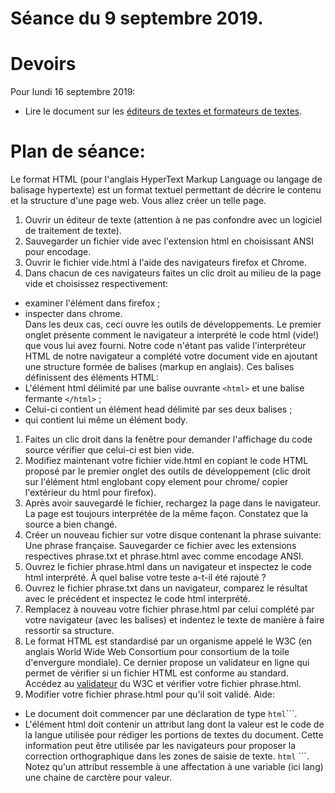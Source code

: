 # Séance du 9 septembre 2019.

# Devoirs

Pour lundi 16 septembre 2019:

* Lire le document sur les [éditeurs de textes et formateurs de textes](https://edisondelorgues.github.io/NSI/Docs/Editeurs.html).

# Plan de séance:

Le format HTML (pour l'anglais HyperText Markup Language ou langage de balisage hypertexte) est un format textuel permettant de décrire le contenu et la structure d'une page web. Vous allez créer un telle page.

1. Ouvrir un éditeur de texte (attention à ne pas confondre avec un logiciel de traitement de texte).
1. Sauvegarder un fichier vide avec l'extension html en choisissant ANSI pour encodage.
1. Ouvrir le fichier vide.html à l'aide des navigateurs firefox et Chrome.
1. Dans chacun de ces navigateurs faites un clic droit au milieu de la page vide et choisissez respectivement:
  * examiner l'élément dans firefox ;
  * inspecter dans chrome.<br />Dans les deux cas, ceci ouvre les outils de développements. Le premier onglet présente comment le navigateur a interprété le code html (vide!) que vous lui avez fourni. Notre code n'étant pas valide l'interpréteur HTML de notre navigateur a complété votre document vide en ajoutant une structure formée de balises (markup en anglais). Ces balises définissent des éléments HTML: 
  * L'élément html délimité par une balise ouvrante ```<html>``` et une balise fermante ```</html>``` ;
  * Celui-ci contient un élément head délimité par ses deux balises ;
  * qui contient lui même un élément body.
1. Faites un clic droit dans la fenêtre pour demander l'affichage du code source vérifier que celui-ci est bien vide. 
1. Modifiez maintenant votre fichier vide.html en copiant le code HTML proposé par le premier onglet des outils de développement (clic droit sur l'élément html englobant copy element pour chrome/ copier l'extérieur du html pour firefox).
1. Après avoir sauvegardé le fichier, rechargez la page dans le navigateur. La page est toujours interprétée de la même façon. Constatez que la source a bien changé.
1. Créer un nouveau fichier sur votre disque contenant la phrase suivante: Une phrase française. Sauvegarder ce fichier avec les extensions respectives phrase.txt et phrase.html avec comme encodage ANSI.
1. Ouvrez le fichier phrase.html dans un navigateur et inspectez le code html interprété. À quel balise votre teste a-t-il été rajouté ?
1. Ouvrez le fichier phrase.txt dans un navigateur, comparez le résultat avec le précédent et inspectez le code html interprété.
1. Remplacez à nouveau votre fichier phrase.html par celui complété par votre navigateur (avec les balises) et indentez le texte de manière à faire ressortir sa structure.
1. Le format HTML est standardisé par un organisme appelé le W3C (en anglais World Wide Web Consortium pour consortium de la toile d'envergure mondiale). Ce dernier propose un validateur en ligne qui permet de vérifier si un fichier HTML est conforme au standard. Accédez au [validateur](https://validator.w3.org/nu/#file) du W3C et vérifier votre fichier phrase.html.
1. Modifier votre fichier phrase.html pour qu'il soit validé. Aide:
* Le document doit commencer par une déclaration de type ```html```<!DOCTYPE html>```.
* L'élément html doit contenir un attribut lang dont la valeur est le code de la langue utilisée pour rédiger les portions de textes du document. Cette information peut être utilisée par les navigateurs pour proposer la correction orthographique dans les zones de saisie de texte. ```html``` <html lang="fr">```. Notez qu'un attribut ressemble à une affectation à une variable (ici lang) une chaine de carctère pour valeur.
